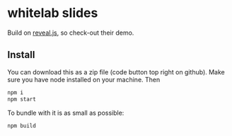 # whitelab slides

Build on [reveal.js](https://revealjs.com/), so check-out their demo. 

## Install

You can download this as a zip file (code button top right on github). Make sure you have node installed on your machine. Then

```sh
npm i
npm start
```

To bundle with it is as small as possible:

```sh
npm build
```
